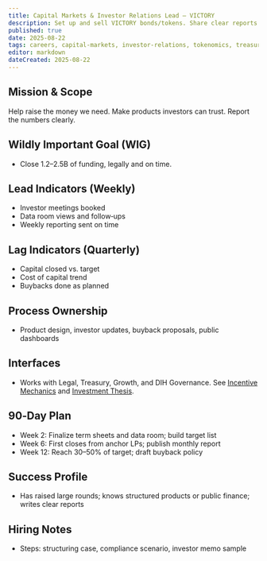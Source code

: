 ```yaml
---
title: Capital Markets & Investor Relations Lead — VICTORY
description: Set up and sell VICTORY bonds/tokens. Share clear reports. Run buybacks.
published: true
date: 2025-08-22
tags: careers, capital-markets, investor-relations, tokenomics, treasury
editor: markdown
dateCreated: 2025-08-22
---
```


## Mission & Scope
Help raise the money we need. Make products investors can trust. Report the numbers clearly.

## Wildly Important Goal (WIG)
- Close $1.2–$2.5B of funding, legally and on time.

## Lead Indicators (Weekly)
- Investor meetings booked
- Data room views and follow‑ups
- Weekly reporting sent on time

## Lag Indicators (Quarterly)
- Capital closed vs. target
- Cost of capital trend
- Buybacks done as planned

## Process Ownership
- Product design, investor updates, buyback proposals, public dashboards

## Interfaces
- Works with Legal, Treasury, Growth, and DIH Governance. See [Incentive Mechanics](../strategy/1-percent-treaty/victory-bonds-tokenomics.md) and [Investment Thesis](../economic-models/victory-bond-investment-thesis.md).

## 90‑Day Plan
- Week 2: Finalize term sheets and data room; build target list
- Week 6: First closes from anchor LPs; publish monthly report
- Week 12: Reach 30–50% of target; draft buyback policy

## Success Profile
- Has raised large rounds; knows structured products or public finance; writes clear reports

## Hiring Notes
- Steps: structuring case, compliance scenario, investor memo sample


